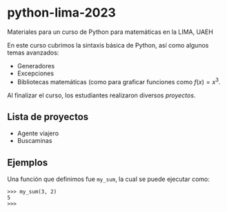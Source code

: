 # python-lima-2023

Materiales para un curso de Python para matemáticas en la LIMA, UAEH

En este curso cubrimos la sintaxis básica de Python, así como algunos temas avanzados:

- Generadores
- Excepciones
- Bibliotecas matemáticas (como para graficar funciones como $f(x)=x^3$.

Al finalizar el curso, los estudiantes realizaron diversos *proyectos*. 

## Lista de proyectos

- Agente viajero
- Buscaminas

## Ejemplos

Una función que definimos fue `my_sum`, la cual se puede ejecutar como:

```
>>> my_sum(3, 2)
5
>>>
``` 
